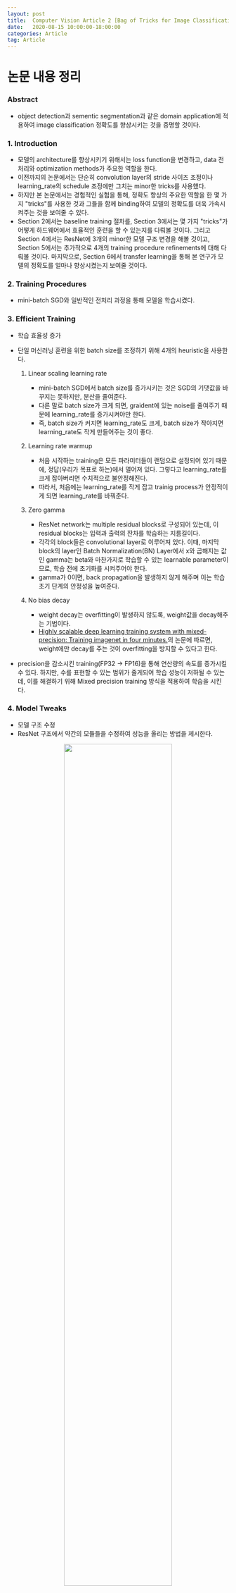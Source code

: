 ```yaml
---
layout: post
title:  Computer Vision Article 2 [Bag of Tricks for Image Classification with Convolutional Nerual Network]
date:   2020-08-15 10:00:00-18:00:00
categories: Article
tag: Article
---
```


# 논문 내용 정리
### Abstract
- object detection과 sementic segmentation과 같은 domain application에 적용하여 image classification 정확도를 향상시키는 것을 증명할 것이다.

### 1. Introduction
- 모델의 architecture를 향상시키기 위해서는 loss function을 변경하고, data 전처리와 optimization methods가 주요한 역할을 한다.
- 이전까지의 논문에서는 단순히 convolution layer의 stride 사이즈 조정이나 learning_rate의 schedule 조정에만 그치는 minor한 tricks를 사용했다.
- 하지만 본 논문에서는 경험적인 실험을 통해, 정확도 향상의 주요한 역할을 한 몇 가지 "tricks"를 사용한 것과 그들을 함께 binding하여 모델의 정확도를 더욱 가속시켜주는 것을 보여줄 수 있다.
- Section 2에서는 baseline training 절차를, Section 3에서는 몇 가지 "tricks"가 어떻게 하드웨어에서 효율적인 훈련을 할 수 있는지를 다뤄볼 것이다. 그리고 Section 4에서는 ResNet에 3개의 minor한 모델 구조 변경을 해볼 것이고, Section 5에서는 추가적으로 4개의 training procedure refinements에 대해 다뤄볼 것이다. 마지막으로, Section 6에서 transfer learning을 통해 본 연구가 모델의 정확도를 얼마나 향상시켰는지 보여줄 것이다.

### 2. Training Procedures
- mini-batch SGD와 일반적인 전처리 과정을 통해 모델을 학습시켰다.

### 3. Efficient Training
- 학습 효율성 증가
- 단일 머신러닝 훈련을 위한 batch size를 조정하기 위해 4개의 heuristic을 사용한다.

    1) Linear scaling learning rate
        + mini-batch SGD에서 batch size를 증가시키는 것은 SGD의 기댓값을 바꾸지는 못하지만, 분산을 줄여준다.
        + 다른 말로 batch size가 크게 되면, graident에 있는 noise를 줄여주기 때문에 learning_rate를 증가시켜야만 한다.
        + 즉, batch size가 커지면 learning_rate도 크게, batch size가 작아지면 learning_rate도 작게 만들어주는 것이 좋다.

    2) Learning rate warmup
        + 처음 시작하는 training은 모든 파라미터들이 랜덤으로 설정되어 있기 때문에, 정답(우리가 목표로 하는)에서 멀어져 있다. 그렇다고 learning_rate를 크게 잡아버리면 수치적으로 불안정해진다.
        + 따라서, 처음에는 learning_rate를 작게 잡고 trainig process가 안정적이게 되면 learning_rate를 바꿔준다.

    3) Zero gamma
        + ResNet network는 multiple residual blocks로 구성되어 있는데, 이 residual blocks는 입력과 출력의 잔차를 학습하는 지름길이다.
        + 각각의 block들은 convolutional layer로 이루어져 있다. 이때, 마지막 block의 layer인 Batch Normalization(BN) Layer에서 x와 곱해지는 값인 gamma는 beta와 마찬가지로 학습할 수 있는 learnable parameter이므로, 학습 전에 초기화를 시켜주어야 한다.
        + gamma가 0이면, back propagation을 발생하지 않게 해주며 이는 학습 초기 단계의 안정성을 높여준다.

    4) No bias decay
        + weight decay는 overfitting이 발생하지 않도록, weight값을 decay해주는 기법이다.
        + [Highly scalable deep learning training system with mixed-precision: Training imagenet in four minutes.](https://arxiv.org/pdf/1807.11205.pdf)의 논문에 따르면, weight에만 decay를 주는 것이 overfitting을 방지할 수 있다고 한다.

- precision을 감소시킨 training(FP32 -> FP16)을 통해 연산량의 속도를 증가시킬 수 있다. 하지만, 수를 표현할 수 있는 범위가 줄게되어 학습 성능이 저하될 수 있는데, 이를 해결하기 위해 Mixed precision training 방식을 적용하여 학습을 시킨다.

### 4. Model Tweaks
- 모델 구조 수정
- ResNet 구조에서 약간의 모듈들을 수정하여 성능을 올리는 방법을 제시한다.
<center><img src="/assets/images/reference_image/MH.Ji/Bag of Tricks for Image Classification with Convolutional Neural Network/ResNet-architecture.png" width="70%"></center><br>
<center><img src="/assets/images/reference_image/MH.Ji/Bag of Tricks for Image Classification with Convolutional Neural Network/ResNet-Tweaks.png" width="70%"></center><br>

### 5. Training Refinements
- 정확도 증가를 위한 4가지 학습 방법

    1) Cosine Learning Rate Decay
        + 인위적으로 learning_rate를 설정하는 것보다, 연속적으로 조금씩 바꾸는 것이 성능을 향상시킬 수 있다.

    2) Label Smoothing
        + 모델의 성능 평가는 데이터셋의 label과 image classification 모델의 output layer를 통해 나온 결과와 비교한다.
        + 이 label의 결과를 2가지 방식으로 표현할 수 있는데, 예를 들어 개, 고양이, 곰을 분류하고자 하자.
        + 첫 번째 방식은 one-hot vector와 같이 [0, 1, 0]로 표현하는 hard한 방식으로, 1값의 위치에 놓인 결과를 단정한다.
        + 두 번째 방식은 확률 기반으로 [0.3, 0.6, 0.1]로 표현하는 smooth한 방식으로, 어느 정도의 오차를 반영한다.

    3) Knowledge Distillation
        + [Distilling the Knowledge in a Neural Network](https://arxiv.org/pdf/1503.02531.pdf) 논문에서 제안한 방법으로, 성능이 좋은 teacher model을 이용하여 student model이 적은 연산 복잡도를 가지면서 teacher model의 정확도를 따라가도록 학습 시키는 방법이다.

    4) Mixup Training
        + [mixup: BEYOND EMPIRICAL RISK MINIMIZATION](https://arxiv.org/pdf/1710.09412.pdf) 논문에서 제안한 방법으로, 데이터에 독립적인 이미지를 붙이는 기법으로 두 데이터의 이미지와 label을 각각 weighted linear interpolation하여 새로운 이미지를 생성하는 augumentation 기법을 의미한다.
        + opencv에서 배운 영상 모핑 과정에서 단순히 이미지를 합성하는 것이 아니라, label의 값도 표현할 수 있도록 한다.

### 6. Transfer Learning
- 전이 학습
- 자신의 모델을 FN Layer를 떼어내고 그 자리에 붙여 모델의 성능을 평가한다.
- Object Detection과 Semantic Segmentation에 적용하여 성능이 좋아지는지 실험을 수행한다.

### Conclusion
- ResNet-50, Inception-V3, MobileNet에서 경험적인 실험을 통해, 이러한 "tricks"가 모델의 정확도를 지속적으로 향상시킴을 증명하였다.
- 또한, 이들을 모두 함께 stacking(개별 모델이 예측한 데이터를 다시 train set으로 사용해서 학습)하여 더 높은 정확도를 만들 수 있는 중요한 사실을 발견하였다.

<center><img src="/assets/images/reference_image/MH.Ji/Bag of Tricks for Image Classification with Convolutional Neural Network/conclusion.png" width="70%"></center><br>
<br><br>

## 새롭게 알게된 내용
### 1. ablation study
- 모델이나 알고리즘의 feature들을 제거하면서 어떤 성능을 줄지 연구하는 것

### 2. object detection vs sementic segmentation vs instance segmentation
- object detection
    + 바운딩 박스나 라벨링으로 다중객체 인식
- sementic segmentation
    + 픽셀별로 어떤 카테고리에 속하는지 구분
    + 개별로 분류가 불가능하다
- instance segmentation
    + object detection에서 바운딩 박스 대신에 segmentation 출력

### 3. 데이터셋의 전처리 과정
<center><img src="/assets/images/reference_image/MH.Ji/Bag of Tricks for Image Classification with Convolutional Neural Network/data-preprocessing-1.png" width="70%"></center><br>
<center><img src="/assets/images/reference_image/MH.Ji/Bag of Tricks for Image Classification with Convolutional Neural Network/data-preprocessing-2.png" width="70%"></center><br>

### 4. mini-batch SGD
- 딥러닝 모델에서 가장 중요한 것은 loss function을 줄이기 위한 것으로, 대표적인 기법이 Gradient Descent다. 기본 개념은 함수의 기울기를 구하여, 기울기가 낮은쪽으로 계속 이동시켜서 극값에 이를 때까지 반복시키는 것이다.
- learning_rate를 가지고 학습 파라미터를 업데이트하는 과정을 여러 iteration을 통해 최적의 파라미터 도출한다.
- 따라서 GD는 엄청난 계산량이 필요하기 때문에, 이를 개선하기 위해 한 iteration에 하나의 sample만 사용하는 Stochastic Gradient Descent가 등장하였다.
- 하지만 iteration을 계산하는 속도는 빨라졌지만, gradient 추정값이 noise해지는 단점이 있다.
- 이러한 문제들을 보완하는 것이 mini-batch SGD로, 매 iteration마다 적당한 크기의 batch를 잡아서 학습시킨다.

### 5. weight decay
- 데이터가 단순하고 모델이 복잡하면, 학습을 하면서 굉장히 작은값이었던 weight값이 점점 증가하게 되면서 overfitting이 발생하게 된다.
- weight값이 커질수록 학습 데이터에 영향을 많이 받게 되기 때문에 학습 데이터에 따라 모델이 맞춰진다. 따라서 하이퍼 파라미터의 개수를 최소화하고 알고리즘을 개선함으로써 학습 데이터를 작게 유지하면서 하이퍼 파라미터의 개수의 감소로 모델의 복잡성을 감소시켰지만, 이는 대량의 데이터에서는 underfitting이 발생할 수 있기 때문에 좋지 않다.
- 이러한 배경에서 weight decay 기법이 등장하였다. weight값이 증가하는 것을 제한함으로써, 모델의 복잡도를 감소(decay, 부식)시킴으로써 overfitting을 방지할 수 있다.

### 6. weight & bias
- 딥러닝 모델의 대표적인 매개변수이다.
- 예를 들어, 중고차의 가격을 예측해보자.
    + [가정 1] 중고차는 최신일수록 비쌀 것이다.
    + [가정 2] 중고차는 많이 달릴수록 쌀 것이다.
- 위의 가정을 바탕으로 중고차의 가격(price) = w1 x 연식(year) + w2 x 주행거리(miles) 라는 식을 도출할 수 있을 것이다. 이와 같이 결과값에 영향을 주는 입력 파라미터에 중요도를 주는 것이 weight이다.
- bias는 단순히 입력과 가중치의 곱에 추가되는 상수값이다. 활성화 함수(가중치가 높은 쪽으로 활성화)의 기능을 이끌어주는 역할을 한다.
- 만약 bias가 없다면, 신경망은 단순히 입력과 가중치에 대해 행렬 곱셈을 수행하여 데이터셋이 overfitting이 될 수 있다.

### 7. reduced precision
- Neural Network training과 inference 성능은 메모리 대역폭에 크게 좌우된다. 메모리 시스템은 일반적으로 훈련 데이터와 함께 신경망 매개변수(weight, bias)를 유지하는 작업을 수행하기 때문이다.
- 신경망의 대역폭 수요를 줄이고, 전력 효율을 높일 수 있는 방법이 reduced precision computation이다.
- precision이란, 부동소수점을 표현한 수가 실수를 정확히 표현하는가이다.
- 부동소수점 표현에 유효숫자 개념이 들어있는데, 이 유효숫자가 늘어나면 정확도가 높아지지만 계산량이 많아지면서 속도가 저하된다.
- 반대로 유효숫자가 줄어들면 정확도가 낮아지지만 계산량이 적어지면서 속도가 향상된다.
- 이때 precision을 줄이면 최소 유효 자릿수 계산을 피함으로써 절약되는 전력이 꽤 쏠쏠하다.
- 즉, 네트워크 파라미터 정확도를 감소시킬 때 손실된 분류 정확도를 다시 얻을 수 있도록 네트워크를 다시 훈련시킬 수 있다.

### 8. annealing strategy
<center><img src="/assets/images/reference_image/MH.Ji/Bag of Tricks for Image Classification with Convolutional Neural Network/annealing-strategy.png" width="70%"></center><br>

### 9. knowledge distillation
- 딥러닝 모델은 보편적으로 넓고 깊어서 파라미터 수가 많고 연산량이 많으면 feature extraction이 더 잘되고, 그에 따라서 모델의 목적인 classification이나 object detection 등의 성능이 좋아진다.
- 그러나 작은 모델로 더 큰 모델만큼의 성능을 얻을 수 있다면 computing resource(CPU, GPU), energy, memory 측면에서 더 효율적이다.
- 즉, knowledge distillation은 작은 네트워크로도 큰 네트워크와 비슷한 성능을 낼 수 있도록, 학습과정에서 큰 네트워크의 지식을 작은 네트워크에 전달하여 작은 네트워크의 성능을 높이겠다는 목적이다.
- knowledge distillation의 구조에서 미리 학습시킨 teacher network의 출력을 내가 실제로 사용하고자 하는 작은 모델인 student network가 모방하여 학습함으로써, 상대적으로 적은 파라미터를 가지고 있더라도 모델의 성능을 높일 수 있다.

### 10. mixup training
- 무작위 쌍의 이미지와 관련 레이블을 convexly하게 결합하여 추가 샘플이 생성되는 DNA를 학습하기 위한 방법이다.
- 데이터에 독립적인 이미지를 augumentation하는 기법으로, 두 데이터의 이미지와 라벨을 각각 weighted linear interpolation하여 새로운 샘플을 생성하는 기법이다.
<br><br>

## 참고자료  

> [Batch Size in Deep Learning](https://blog.lunit.io/2018/08/03/batch-size-in-deep-learning/)

> [Regularization - weight decay](https://deepapple.tistory.com/6)

> [Reduced-Precision Computation for Neural Network Training](https://www.rambus.com/blogs/reduced-precision-computation-for-neural-network-training/)

> [Label smoothing: 딥러닝 모델의 일반화와 Calibration 향상을 위한 테크닉](https://3months.tistory.com/465)

> [딥러닝 용어 정리, Knowledge distillation 이란?](https://light-tree.tistory.com/196)

> [On Mixup Training: Improved Calibration and Predictive Uncertainty for Deep Neural Networks](http://www.gatsby.ucl.ac.uk/~balaji/udl2019/accepted-papers/UDL2019-paper-43.pdf)

> [논문 요약](https://hoya012.github.io/blog/Bag-of-Tricks-for-Image-Classification-with-Convolutional-Neural-Networks-Review/)
<br><br>

## 추후에 학습해야할 것
### 1. ResNet
### 2. VGG
### 3. Image Classification의 다양한 기법들